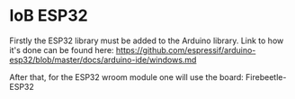 # IoB ESP32

Firstly the ESP32 library must be added to the Arduino library. Link to how it's done can be found here: https://github.com/espressif/arduino-esp32/blob/master/docs/arduino-ide/windows.md

After that, for the ESP32 wroom module one will use the board: Firebeetle-ESP32
